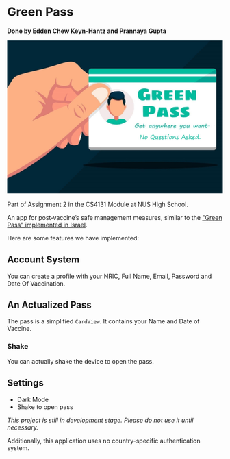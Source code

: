 # Green Pass
**Done by Edden Chew Keyn-Hantz and Prannaya Gupta**

<p align="center">
  <img src="./img/logo.jpg" alt="Green Pass">
</p>
Part of Assignment 2 in the CS4131 Module at NUS High School.

An app for post‐vaccine’s safe management measures, similar to the ["Green Pass" implemented in Israel](https://www.dw.com/en/israel-reopens-economy-after-covid-vaccine-success/a-56642980).

Here are some features we have implemented:

## Account System

You can create a profile with your NRIC, Full Name, Email, Password and Date Of Vaccination.

## An Actualized Pass

The pass is a simplified `CardView`. It contains your Name and Date of Vaccine.

### Shake

You can actually shake the device to open the pass.

## Settings

- Dark Mode
- Shake to open pass



_This project is still in development stage. Please do not use it until necessary._

Additionally, this application uses no country-specific authentication system.